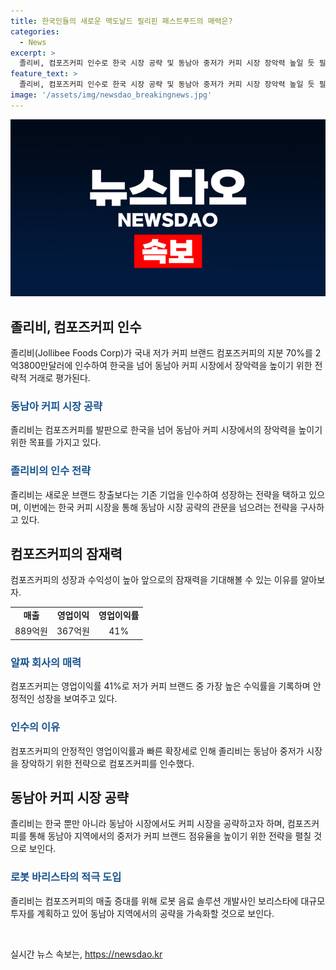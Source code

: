```yaml
---
title: 한국인들의 새로운 맥도날드 필리핀 패스트푸드의 매력은?
categories:
  - News
excerpt: >
  졸리비, 컴포즈커피 인수로 한국 시장 공략 및 동남아 중저가 커피 시장 장악력 높일 듯 필리핀 최대 외식 기업 졸리비가 한국 저가 커피 브랜드 컴포즈커피의 지분 70%를 3300억원에 인수하여 한국 시장 공략에 앞서가고 있다. 졸리비는 커피빈과 이어 두 번째 인수로, 컴포즈커피를 발판으로 동남아 커피 시장에서 장악력을 높일 전망이다. 컴포즈커피는 영업이익률이 41%로 높은 알짜 기업으로, JFC의 동남아 중저가 커피 브랜드 점유율 확대가 목표다. JFC는 한국시장 개척에 야심을 드러내며, 동남아 시장 공략을 가속화할 것으로 전망된다.
feature_text: >
  졸리비, 컴포즈커피 인수로 한국 시장 공략 및 동남아 중저가 커피 시장 장악력 높일 듯 필리핀 최대 외식 기업 졸리비가 한국 저가 커피 브랜드 컴포즈커피의 지분 70%를 3300억원에 인수하여 한국 시장 공략에 앞서가고 있다. 졸리비는 커피빈과 이어 두 번째 인수로, 컴포즈커피를 발판으로 동남아 커피 시장에서 장악력을 높일 전망이다. 컴포즈커피는 영업이익률이 41%로 높은 알짜 기업으로, JFC의 동남아 중저가 커피 브랜드 점유율 확대가 목표다. JFC는 한국시장 개척에 야심을 드러내며, 동남아 시장 공략을 가속화할 것으로 전망된다.
image: '/assets/img/newsdao_breakingnews.jpg'
---
```


<p><img src="/assets/img/newsdao_breakingnews.jpg" alt="cryptoinkorea 속보" /></p>

<h2 data-ke-size="size26">졸리비, 컴포즈커피 인수</h2>

<p data-ke-size="size16">졸리비(Jollibee Foods Corp)가 국내 저가 커피 브랜드 컴포즈커피의 지분 70%를 2억3800만달러에 인수하여 한국을 넘어 동남아 커피 시장에서 장악력을 높이기 위한 전략적 거래로 평가된다.</p>

<h3><b><span style="color: #1a5490;">동남아 커피 시장 공략</span></b></h3>

<p data-ke-size="size16">졸리비는 컴포즈커피를 발판으로 한국을 넘어 동남아 커피 시장에서의 장악력을 높이기 위한 목표를 가지고 있다.</p>

<h3><b><span style="color: #1a5490;">졸리비의 인수 전략</span></b></h3>

<p data-ke-size="size16">졸리비는 새로운 브랜드 창출보다는 기존 기업을 인수하여 성장하는 전략을 택하고 있으며, 이번에는 한국 커피 시장을 통해 동남아 시장 공략의 관문을 넘으려는 전략을 구사하고 있다.</p>

<h2 data-ke-size="size26">컴포즈커피의 잠재력</h2>

<p data-ke-size="size16">컴포즈커피의 성장과 수익성이 높아 앞으로의 잠재력을 기대해볼 수 있는 이유를 알아보자.</p>

<table>
   <tr>
      <td style="text-align: center; height: 17px;"><b>매출</b></td>
      <td style="text-align: center; height: 17px;"><b>영업이익</b></td>
      <td style="text-align: center; height: 17px;"><b>영업이익률</b></td>
   </tr>
   <tr>
      <td style="text-align: center; height: 17px;">889억원</td>
      <td style="text-align: center; height: 17px;">367억원</td>
      <td style="text-align: center; height: 17px;">41%</td>
   </tr>
</table>

<h3><b><span style="color: #1a5490;">알짜 회사의 매력</span></b></h3>

<p data-ke-size="size16">컴포즈커피는 영업이익률 41%로 저가 커피 브랜드 중 가장 높은 수익률을 기록하며 안정적인 성장을 보여주고 있다.</p>

<h3><b><span style="color: #1a5490;">인수의 이유</span></b></h3>

<p data-ke-size="size16">컴포즈커피의 안정적인 영업이익률과 빠른 확장세로 인해 졸리비는 동남아 중저가 시장을 장악하기 위한 전략으로 컴포즈커피를 인수했다.</p>

<h2 data-ke-size="size26">동남아 커피 시장 공략</h2>

<p data-ke-size="size16">졸리비는 한국 뿐만 아니라 동남아 시장에서도 커피 시장을 공략하고자 하며, 컴포즈커피를 통해 동남아 지역에서의 중저가 커피 브랜드 점유율을 높이기 위한 전략을 펼칠 것으로 보인다.</p>

<h3><b><span style="color: #1a5490;">로봇 바리스타의 적극 도입</span></b></h3>

<p data-ke-size="size16">졸리비는 컴포즈커피의 매출 증대를 위해 로봇 음료 솔루션 개발사인 보리스타에 대규모 투자를 계획하고 있어 동남아 지역에서의 공략을 가속화할 것으로 보인다.</p>

<p data-ke-size="size16">&nbsp;</p>
실시간 뉴스 속보는, <a href="https://newsdao.kr" rel="dofollow">https://newsdao.kr</a>


